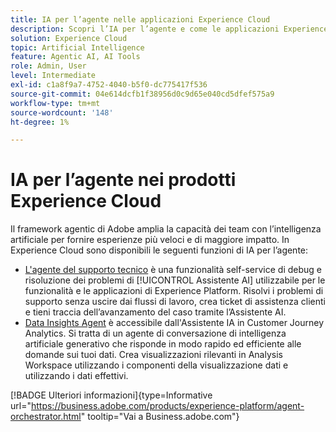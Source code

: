 ```yaml
---
title: IA per l’agente nelle applicazioni Experience Cloud
description: Scopri l’IA per l’agente e come le applicazioni Experience Cloud utilizzano il framework per l’agente di Adobe.
solution: Experience Cloud
topic: Artificial Intelligence
feature: Agentic AI, AI Tools
role: Admin, User
level: Intermediate
exl-id: c1a8f9a7-4752-4040-b5f0-dc775417f536
source-git-commit: 04e614dcfb1f38956d0c9d65e040cd5dfef575a9
workflow-type: tm+mt
source-wordcount: '148'
ht-degree: 1%

---
```


# IA per l’agente nei prodotti Experience Cloud

Il framework agentic di Adobe amplia la capacità dei team con l’intelligenza artificiale per fornire esperienze più veloci e di maggiore impatto. In Experience Cloud sono disponibili le seguenti funzioni di IA per l’agente:

* [L&#39;agente del supporto tecnico](https://experienceleague.adobe.com/en/docs/experience-platform/ai-assistant/new-features/customer-support) è una funzionalità self-service di debug e risoluzione dei problemi di [!UICONTROL Assistente AI] utilizzabile per le funzionalità e le applicazioni di Experience Platform. Risolvi i problemi di supporto senza uscire dai flussi di lavoro, crea ticket di assistenza clienti e tieni traccia dell’avanzamento del caso tramite l’Assistente AI.
* [Data Insights Agent](https://experienceleague.adobe.com/en/docs/analytics-platform/using/cja-overview/cja-b2c-overview/data-analysis-ai) è accessibile dall&#39;Assistente IA in Customer Journey Analytics. Si tratta di un agente di conversazione di intelligenza artificiale generativo che risponde in modo rapido ed efficiente alle domande sui tuoi dati. Crea visualizzazioni rilevanti in Analysis Workspace utilizzando i componenti della visualizzazione dati e utilizzando i dati effettivi.

[!BADGE Ulteriori informazioni]{type=Informative url="https://business.adobe.com/products/experience-platform/agent-orchestrator.html" tooltip="Vai a Business.adobe.com"}
